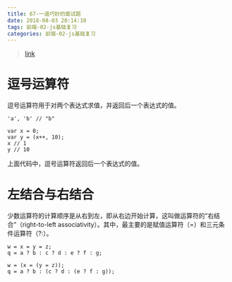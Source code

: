 ```yaml
---
title: 67-一道巧妙的面试题
date: 2018-08-03 20:14:10
tags: 前端-02-js基础复习
categories: 前端-02-js基础复习
---
```


> [link](http://javascript.ruanyifeng.com/grammar/operator.html#toc13)

# 逗号运算符

逗号运算符用于对两个表达式求值，并返回后一个表达式的值。

```
'a', 'b' // "b"

var x = 0;
var y = (x++, 10);
x // 1
y // 10
```

上面代码中，逗号运算符返回后一个表达式的值。

# 左结合与右结合

少数运算符的计算顺序是从右到左，即从右边开始计算，这叫做运算符的“右结合”（right-to-left associativity）。其中，最主要的是赋值运算符（=）和三元条件运算符（?:）。

```
w = x = y = z;
q = a ? b : c ? d : e ? f : g;
```

```
w = (x = (y = z));
q = a ? b : (c ? d : (e ? f : g));
```

